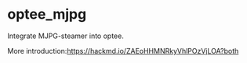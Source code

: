# optee_mjpg
Integrate MJPG-steamer into optee.

More introduction:https://hackmd.io/ZAEoHHMNRkyVhlPOzVjLOA?both
